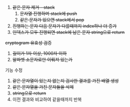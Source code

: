 1. ~~같은 문자 제거 - stack~~
   1. ~~문자열 진행하며 stack에 push~~
   2. ~~같은 문자가 있으면 stack에서 pop~~
2. ~~진행하는 문자 다음 문자가 다를때까지 index하나 더 증가~~
3. ~~인덱스가 모두 진행되면 stack에 남은 문자 string으로 return~~

~~cryptogram 유효성 검증~~

1. ~~길이가 1자 이상, 1000자 이하~~
2. ~~알파벳 소문자로만 이뤄져 있는가~~

기능 수정
1. ~~같은 문자열이 있는지 없는지 검사한 결과를 가진 배열 생성~~
2. ~~같은 문자열을 가진 문자들을 삭제~~
3. ~~string으로 return~~
4. 이전 결과와 비교하여 같을때까지 반복